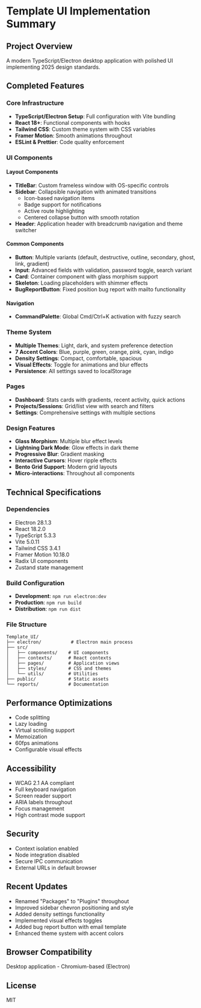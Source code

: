 # Template UI Implementation Summary

## Project Overview

A modern TypeScript/Electron desktop application with polished UI implementing 2025 design standards.

## Completed Features

### Core Infrastructure

- **TypeScript/Electron Setup**: Full configuration with Vite bundling
- **React 18+**: Functional components with hooks
- **Tailwind CSS**: Custom theme system with CSS variables
- **Framer Motion**: Smooth animations throughout
- **ESLint & Prettier**: Code quality enforcement

### UI Components

#### Layout Components

- **TitleBar**: Custom frameless window with OS-specific controls
- **Sidebar**: Collapsible navigation with animated transitions
  - Icon-based navigation items
  - Badge support for notifications
  - Active route highlighting
  - Centered collapse button with smooth rotation
- **Header**: Application header with breadcrumb navigation and theme switcher

#### Common Components

- **Button**: Multiple variants (default, destructive, outline, secondary, ghost, link, gradient)
- **Input**: Advanced fields with validation, password toggle, search variant
- **Card**: Container component with glass morphism support
- **Skeleton**: Loading placeholders with shimmer effects
- **BugReportButton**: Fixed position bug report with mailto functionality

#### Navigation

- **CommandPalette**: Global Cmd/Ctrl+K activation with fuzzy search

### Theme System

- **Multiple Themes**: Light, dark, and system preference detection
- **7 Accent Colors**: Blue, purple, green, orange, pink, cyan, indigo
- **Density Settings**: Compact, comfortable, spacious
- **Visual Effects**: Toggle for animations and blur effects
- **Persistence**: All settings saved to localStorage

### Pages

- **Dashboard**: Stats cards with gradients, recent activity, quick actions
- **Projects/Sessions**: Grid/list view with search and filters
- **Settings**: Comprehensive settings with multiple sections

### Design Features

- **Glass Morphism**: Multiple blur effect levels
- **Lightning Dark Mode**: Glow effects in dark theme
- **Progressive Blur**: Gradient masking
- **Interactive Cursors**: Hover ripple effects
- **Bento Grid Support**: Modern grid layouts
- **Micro-interactions**: Throughout all components

## Technical Specifications

### Dependencies

- Electron 28.1.3
- React 18.2.0
- TypeScript 5.3.3
- Vite 5.0.11
- Tailwind CSS 3.4.1
- Framer Motion 10.18.0
- Radix UI components
- Zustand state management

### Build Configuration

- **Development**: `npm run electron:dev`
- **Production**: `npm run build`
- **Distribution**: `npm run dist`

### File Structure

```text
Template_UI/
├── electron/           # Electron main process
├── src/
│   ├── components/    # UI components
│   ├── contexts/      # React contexts
│   ├── pages/         # Application views
│   ├── styles/        # CSS and themes
│   └── utils/         # Utilities
├── public/            # Static assets
└── reports/           # Documentation
```

## Performance Optimizations

- Code splitting
- Lazy loading
- Virtual scrolling support
- Memoization
- 60fps animations
- Configurable visual effects

## Accessibility

- WCAG 2.1 AA compliant
- Full keyboard navigation
- Screen reader support
- ARIA labels throughout
- Focus management
- High contrast mode support

## Security

- Context isolation enabled
- Node integration disabled
- Secure IPC communication
- External URLs in default browser

## Recent Updates

- Renamed "Packages" to "Plugins" throughout
- Improved sidebar chevron positioning and style
- Added density settings functionality
- Implemented visual effects toggles
- Added bug report button with email template
- Enhanced theme system with accent colors

## Browser Compatibility

Desktop application - Chromium-based (Electron)

## License

MIT
